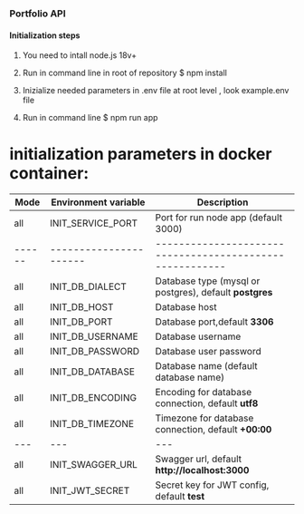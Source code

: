 ### Portfolio API

#### Initialization steps

1. You need to intall node.js 18v+

2. Run in command line in root of repository $ npm install

3. Inizialize needed parameters in .env file at root level , look example.env file

4. Run in command line $ npm run app

# initialization parameters in docker container:

| Mode   | Environment variable   | Description                                              |
| ------ | ---------------------- | -------------------------------------------------------- |
| all    | INIT_SERVICE_PORT      | Port for run node app (default 3000)                     |
| ------ | ---------------------- | -------------------------------------------------------- |
| all    | INIT_DB_DIALECT        | Database type (mysql or postgres), default **postgres**  |
| all    | INIT_DB_HOST           | Database host                                            |
| all    | INIT_DB_PORT           | Database port,default **3306**                           |
| all    | INIT_DB_USERNAME       | Database username                                        |
| all    | INIT_DB_PASSWORD       | Database user password                                   |
| all    | INIT_DB_DATABASE       | Database name (default database name)                    |
| all    | INIT_DB_ENCODING       | Encoding for database connection, default **utf8**       |
| all    | INIT_DB_TIMEZONE       | Timezone for database connection, default **+00:00**     |
| ---    | ---                    | ---                                                      |
| all    | INIT_SWAGGER_URL       | Swagger url, default **http://localhost:3000**           |
| all    | INIT_JWT_SECRET        | Secret key for JWT config, default **test**              |
